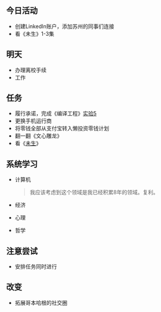 ## 今日活动

- 创建LinkedIn账户，添加苏州的同事们连接
- 看《未生》1-3集

## 明天

- 办理离校手续
- 工作

## 任务

- 履行承诺，完成《编译工程》[实验5][4]
- 更换手机运行商
- 将零钱全部从支付宝转入懒投资零钱计划
- 翻一翻《文心雕龙》
- 看《[未生][1]》

## 系统学习

- 计算机

  > 我应该考虑到这个领域是我已经积累8年的领域。复利。

- 经济
- 心理
- 哲学

## 注意尝试

- 安排任务同时进行

## 改变

- 拓展哥本哈根的社交圈

[1]: https://movie.douban.com/subject/25870057/
[4]: http://staff.ustc.edu.cn/~bjhua/courses/compiler/2014/labs/lab5/index.html
